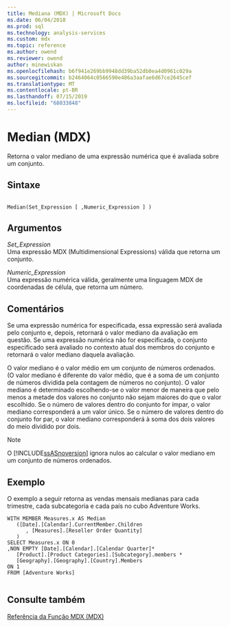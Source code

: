 ```yaml
---
title: Mediana (MDX) | Microsoft Docs
ms.date: 06/04/2018
ms.prod: sql
ms.technology: analysis-services
ms.custom: mdx
ms.topic: reference
ms.author: owend
ms.reviewer: owend
author: minewiskan
ms.openlocfilehash: b6f941e269bb9948dd39ba52db0ea4d0961c029a
ms.sourcegitcommit: b2464064c0566590e486a3aafae6d67ce2645cef
ms.translationtype: MT
ms.contentlocale: pt-BR
ms.lasthandoff: 07/15/2019
ms.locfileid: "68033848"
---
```

# <a name="median-mdx"></a>Median (MDX)


  Retorna o valor mediano de uma expressão numérica que é avaliada sobre um conjunto.  
  
## <a name="syntax"></a>Sintaxe  
  
```  
  
Median(Set_Expression [ ,Numeric_Expression ] )  
```  
  
## <a name="arguments"></a>Argumentos  
 *Set_Expression*  
 Uma expressão MDX (Multidimensional Expressions) válida que retorna um conjunto.  
  
 *Numeric_Expression*  
 Uma expressão numérica válida, geralmente uma linguagem MDX de coordenadas de célula, que retorna um número.  
  
## <a name="remarks"></a>Comentários  
 Se uma expressão numérica for especificada, essa expressão será avaliada pelo conjunto e, depois, retornará o valor mediano da avaliação em questão. Se uma expressão numérica não for especificada, o conjunto especificado será avaliado no contexto atual dos membros do conjunto e retornará o valor mediano daquela avaliação.  
  
 O valor mediano é o valor médio em um conjunto de números ordenados. (O valor mediano é diferente do valor médio, que é a soma de um conjunto de números dividida pela contagem de números no conjunto). O valor mediano é determinado escolhendo-se o valor menor de maneira que pelo menos a metade dos valores no conjunto não sejam maiores do que o valor escolhido. Se o número de valores dentro do conjunto for ímpar, o valor mediano corresponderá a um valor único. Se o número de valores dentro do conjunto for par, o valor mediano corresponderá à soma dos dois valores do meio dividido por dois.  
  
> [!NOTE]  
>  O [!INCLUDE[ssASnoversion](../includes/ssasnoversion-md.md)] ignora nulos ao calcular o valor mediano em um conjunto de números ordenados.  
  
## <a name="example"></a>Exemplo  
 O exemplo a seguir retorna as vendas mensais medianas para cada trimestre, cada subcategoria e cada país no cubo Adventure Works.  
  
```  
WITH MEMBER Measures.x AS Median   
   ([Date].[Calendar].CurrentMember.Children  
      , [Measures].[Reseller Order Quantity]  
   )  
SELECT Measures.x ON 0  
,NON EMPTY [Date].[Calendar].[Calendar Quarter]*   
   [Product].[Product Categories].[Subcategory].members *  
   [Geography].[Geography].[Country].Members  
ON 1  
FROM [Adventure Works]  
  
```  
  
## <a name="see-also"></a>Consulte também  
 [Referência da Função MDX &#40;MDX&#41;](../mdx/mdx-function-reference-mdx.md)  
  
  
